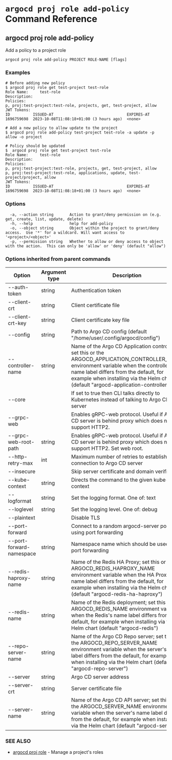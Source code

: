 # `argocd proj role add-policy` Command Reference

## argocd proj role add-policy

Add a policy to a project role

```
argocd proj role add-policy PROJECT ROLE-NAME [flags]
```

### Examples

```
# Before adding new policy
$ argocd proj role get test-project test-role
Role Name:     test-role
Description:
Policies:
p, proj:test-project:test-role, projects, get, test-project, allow
JWT Tokens:
ID          ISSUED-AT                                EXPIRES-AT
1696759698  2023-10-08T11:08:18+01:00 (3 hours ago)  <none>

# Add a new policy to allow update to the project
$ argocd proj role add-policy test-project test-role -a update -p allow -o project

# Policy should be updated
$  argocd proj role get test-project test-role
Role Name:     test-role
Description:
Policies:
p, proj:test-project:test-role, projects, get, test-project, allow
p, proj:test-project:test-role, applications, update, test-project/project, allow
JWT Tokens:
ID          ISSUED-AT                                EXPIRES-AT
1696759698  2023-10-08T11:08:18+01:00 (3 hours ago)  <none>

```

### Options

```
  -a, --action string       Action to grant/deny permission on (e.g. get, create, list, update, delete)
  -h, --help                help for add-policy
  -o, --object string       Object within the project to grant/deny access.  Use '*' for a wildcard. Will want access to '<project>/<object>'
  -p, --permission string   Whether to allow or deny access to object with the action.  This can only be 'allow' or 'deny' (default "allow")
```

### Options inherited from parent commands

| Option | Argument type | Description |
| ---------------- | ------ | ---- |
| --auth-token | string | Authentication token |
| --client-crt | string | Client certificate file |
| --client-crt-key | string | Client certificate key file |
| --config | string | Path to Argo CD config (default "/home/user/.config/argocd/config") |
| --controller-name | string | Name of the Argo CD Application controller; set this or the ARGOCD_APPLICATION_CONTROLLER_NAME environment variable when the controller's name label differs from the default, for example when installing via the Helm chart (default "argocd-application-controller") |
| --core | |If set to true then CLI talks directly to Kubernetes instead of talking to Argo CD API server |
| --grpc-web | |Enables gRPC-web protocol. Useful if Argo CD server is behind proxy which does not support HTTP2. |
| --grpc-web-root-path | string | Enables gRPC-web protocol. Useful if Argo CD server is behind proxy which does not support HTTP2. Set web root. |
| --http-retry-max | int | Maximum number of retries to establish http connection to Argo CD server |
| --insecure | |Skip server certificate and domain verification |
| --kube-context | string | Directs the command to the given kube-context |
| --logformat | string | Set the logging format. One of: text|json (default "text") |
| --loglevel | string | Set the logging level. One of: debug|info|warn|error (default "info") |
| --plaintext | |Disable TLS |
| --port-forward | |Connect to a random argocd-server port using port forwarding |
| --port-forward-namespace | string | Namespace name which should be used for port forwarding |
| --redis-haproxy-name | string | Name of the Redis HA Proxy; set this or the ARGOCD_REDIS_HAPROXY_NAME environment variable when the HA Proxy's name label differs from the default, for example when installing via the Helm chart (default "argocd-redis-ha-haproxy") |
| --redis-name | string | Name of the Redis deployment; set this or the ARGOCD_REDIS_NAME environment variable when the Redis's name label differs from the default, for example when installing via the Helm chart (default "argocd-redis") |
| --repo-server-name | string | Name of the Argo CD Repo server; set this or the ARGOCD_REPO_SERVER_NAME environment variable when the server's name label differs from the default, for example when installing via the Helm chart (default "argocd-repo-server") |
| --server | string | Argo CD server address |
| --server-crt | string | Server certificate file |
| --server-name | string | Name of the Argo CD API server; set this or the ARGOCD_SERVER_NAME environment variable when the server's name label differs from the default, for example when installing via the Helm chart (default "argocd-server") |

### SEE ALSO

* [argocd proj role](argocd_proj_role.md)	 - Manage a project's roles


